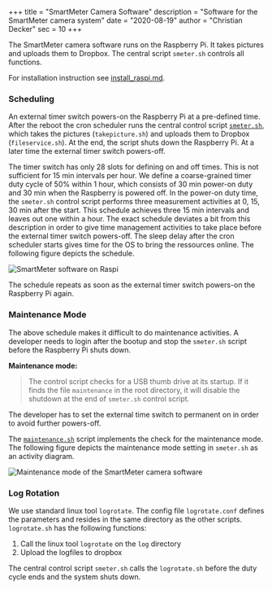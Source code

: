 +++
title = "SmartMeter Camera Software"
description = "Software for the SmartMeter camera system"
date = "2020-08-19"
author = "Christian Decker"
sec = 10
+++

<style>
img {
  max-width: 100%;
  height: auto;
}
</style>


The SmartMeter camera software runs on the Raspberry Pi. It takes pictures and uploads them to Dropbox. The central script `smeter.sh` controls all functions.

For installation instruction see [install_raspi.md](https://github.com/cdeck3r/SmartMeter/blob/master/install_raspi.md).

### Scheduling

An external timer switch powers-on the Raspberry Pi at a pre-defined time. After the reboot the cron scheduler runs the central control script [`smeter.sh`](https://github.com/cdeck3r/SmartMeter/blob/master/raspi/smeter.sh), which takes the pictures (`takepicture.sh`) and uploads them to Dropbox (`fileservice.sh`). At the end, the script shuts down the Raspberry Pi. At a later time the external timer switch powers-off. 

The timer switch has only 28 slots for defining on and off times. This is not sufficient for 15 min intervals per hour. We define a coarse-grained timer duty cycle of 50% within 1 hour, which consists of 30 min power-on duty and 30 min when the Raspberry is powered off. In the power-on duty time, the `smeter.sh` control script performs three measurement activities at 0, 15, 30 min after the start. This schedule achieves three 15 min intervals and leaves out one within a hour. The exact schedule deviates a bit from this description in order to give time management activities to take place before the external timer switch powers-off. The sleep delay after the cron scheduler starts gives time for the OS to bring the ressources online. The following figure depicts the schedule.

<img src="uml/sd_schedule.png" alt="SmartMeter software on Raspi" />

The schedule repeats as soon as the external timer switch powers-on the Raspberry Pi again.


### Maintenance Mode

The above schedule makes it difficult to do maintenance activities. A developer needs to login after the bootup and stop the `smeter.sh` script before the Raspberry Pi shuts down. 

**Maintenance mode:**

> The control script checks for a USB thumb drive at its startup. If it finds the file `maintenance` in the root directory, it will disable the shutdown at the end of `smeter.sh` control script.

The developer has to set the external time switch to permanent on in order to avoid further powers-off.

The [`maintenance.sh`](https://github.com/cdeck3r/SmartMeter/blob/master/raspi/maintenance.sh) script implements the check for the maintenance mode. The following figure depicts the maintenance mode setting in `smeter.sh` as an activity diagram.

<img src="uml/ac_maintenance.png" alt="Maintenance mode of the SmartMeter camera software"/>


### Log Rotation

We use standard linux tool `logrotate`. The config file `logrotate.conf` defines the parameters and resides in the same directory as the other scripts. `logrotate.sh` has the following functions:

1. Call the linux tool `logrotate` on the `log` directory
1. Upload the logfiles to dropbox

The central control script `smeter.sh` calls the `logrotate.sh` before the duty cycle ends and the system shuts down.

